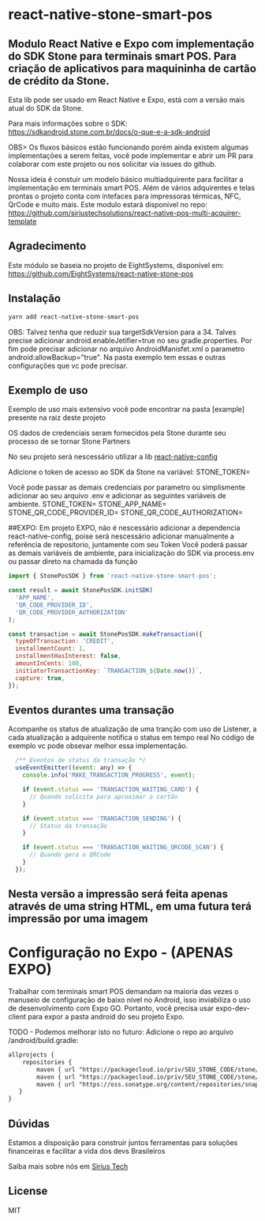 




# react-native-stone-smart-pos

## Modulo React Native e Expo com implementação do SDK Stone para terminais smart POS. Para criação de aplicativos para maquininha de cartão de crédito da Stone.

Esta lib pode ser usado em React Native e Expo, está com a versão mais atual do SDK da Stone.

Para mais informações sobre o SDK: https://sdkandroid.stone.com.br/docs/o-que-e-a-sdk-android

OBS> Os fluxos básicos estão funcionando porém ainda existem algumas implementações a serem feitas, você pode implementar e abrir um PR para colaborar com este projeto ou nos solicitar via issues do github.

Nossa ideia é constuir um modelo básico multiadquirente para facilitar a implementação em terminais smart POS.
Além de vários adquirentes e telas prontas o projeto conta com intefaces para impressoras térmicas, NFC, QrCode e muito mais.
Este modulo estará disponível no repo: https://github.com/siriustechsolutions/react-native-pos-multi-acquirer-template

## Agradecimento

Este módulo se baseia no projeto de EightSystems, disponível em:
https://github.com/EightSystems/react-native-stone-pos

## Instalação

```sh
yarn add react-native-stone-smart-pos
```

OBS:
Talvez tenha que reduzir sua targetSdkVersion para a 34.
Talves precise adicionar android.enableJetifier=true no seu gradle.properties.
Por fim pode precisar adicionar no arquivo AndroidManisfet.xml o parametro android:allowBackup="true". 
Na pasta exemplo tem essas e outras configurações que vc pode precisar.


## Exemplo de uso

Exemplo de uso mais extensivo você pode encontrar na pasta [example] presente na raiz deste projeto

OS dados de credenciais seram fornecidos pela Stone durante seu processo de se tornar Stone Partners

No seu projeto será nescessário utilizar a lib [react-native-config](https://www.npmjs.com/package/react-native-config) 

Adicione o token de acesso ao SDK da Stone na variável: STONE_TOKEN=

Você pode passar as demais credenciais por parametro ou simplismente adicionar ao seu arquivo .env e adicionar as seguintes variáveis de ambiente.
STONE_TOKEN=
STONE_APP_NAME=
STONE_QR_CODE_PROVIDER_ID=
STONE_QR_CODE_AUTHORIZATION=


##EXPO: 
Em projeto EXPO, não é nescessário  adicionar a dependencia react-native-config, poise será nescessário adicionar manualmente a referência de repositorio, juntamente com seu Token
Você poderá passar as demais variáveis de ambiente, para inicialização do SDK via process.env ou passar direto na chamada da função

```js
import { StonePosSDK } from 'react-native-stone-smart-pos';

const result = await StonePosSDK.initSDK(
  'APP_NAME',
  'QR_CODE_PROVIDER_ID',
  'QR_CODE_PROVIDER_AUTHORIZATION'
);
```

```js
const transaction = await StonePosSDK.makeTransaction({
  typeOfTransaction: 'CREDIT',
  installmentCount: 1,
  installmentHasInterest: false,
  amountInCents: 100,
  initiatorTransactionKey: `TRANSACTION_${Date.now()}`,
  capture: true,
});
```

## Eventos durantes uma transação

Acompanhe os status de atualização de uma tranção com uso de Listener, a cada atualização a adquirente notifica o status em tempo real
No código de exemplo vc pode obsevar melhor essa implementação.

```js
  /** Eventos de status da transação */
  useEventEmitter((event: any) => {
    console.info('MAKE_TRANSACTION_PROGRESS', event);

    if (event.status === 'TRANSACTION_WAITING_CARD') {
      // Quando solicita para aproximar o cartão
    }

    if (event.status === 'TRANSACTION_SENDING') {
      // Status da transação
    }

    if (event.status === 'TRANSACTION_WAITING_QRCODE_SCAN') {
      // Quando gera o QRCode
    }
  });
```

## Nesta versão a impressão será feita apenas através de uma string HTML, em uma futura terá impressão por uma imagem

# Configuração no Expo - (APENAS EXPO)

Trabalhar com terminais smart POS demandam na maioria das vezes o manuseio de configuração de baixo nível no Android, isso inviabiliza o uso de desenvolvimento com Expo GO.
Portanto, você precisa usar expo-dev-client para expor a pasta android do seu projeto Expo.

TODO - Podemos melhorar isto no futuro:
Adicione o repo ao arquivo /android/build.gradle:

```xml
allprojects {
    repositories {
        maven { url "https://packagecloud.io/priv/SEU_STONE_CODE/stone/pos-android/maven2" }
        maven { url "https://packagecloud.io/priv/SEU_STONE_CODE/stone/pos-android-internal/maven2" }
        maven { url "https://oss.sonatype.org/content/repositories/snapshots/" }
   }
}
```

## Dúvidas

Estamos a disposição para construir juntos ferramentas para soluções financeiras e facilitar a vida dos devs Brasileiros

Saiba mais sobre nós em [Sirius Tech](https://siriustechsolucoes.com)

## License

MIT
